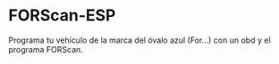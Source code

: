 # FORScan-ESP
Programa tu vehículo de la marca del óvalo azul (For...) con un obd y el programa FORScan.

